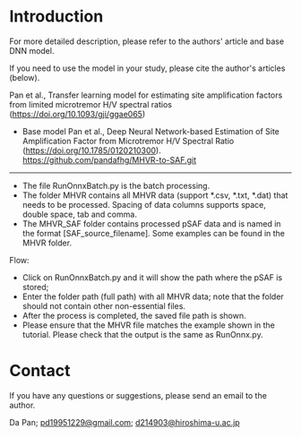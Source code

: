 # Introduction
For more detailed description, please refer to the authors' article and base DNN model.

If you need to use the model in your study, please cite the author's articles (below).

Pan et al., Transfer learning model for estimating site amplification factors from limited microtremor H/V spectral ratios (https://doi.org/10.1093/gji/ggae065)

* Base model
Pan et al., Deep Neural Network-based Estimation of Site Amplification Factor from Microtremor H/V Spectral Ratio (https://doi.org/10.1785/0120210300).   https://github.com/pandafhg/MHVR-to-SAF.git


****************************************************************************************************
- The file RunOnnxBatch.py is the batch processing.
- The folder MHVR contains all MHVR data (support *.csv, *.txt, *.dat) that needs to be processed. 
  Spacing of data columns supports space, double space, tab and comma.
- The MHVR_SAF folder contains processed pSAF data and is named in the format [SAF_source_filename]. Some examples can be found in the MHVR folder.

Flow:

* Click on RunOnnxBatch.py and it will show the path where the pSAF is stored; 
* Enter the folder path (full path) with all MHVR data; note that the folder should not contain other non-essential files.
* After the process is completed, the saved file path is shown.
* Please ensure that the MHVR file matches the example shown in the tutorial. Please check that the output is the same as RunOnnx.py.

# Contact
If you have any questions or suggestions, please send an email to the author.

Da Pan; pd19951229@gmail.com; d214903@hiroshima-u.ac.jp
